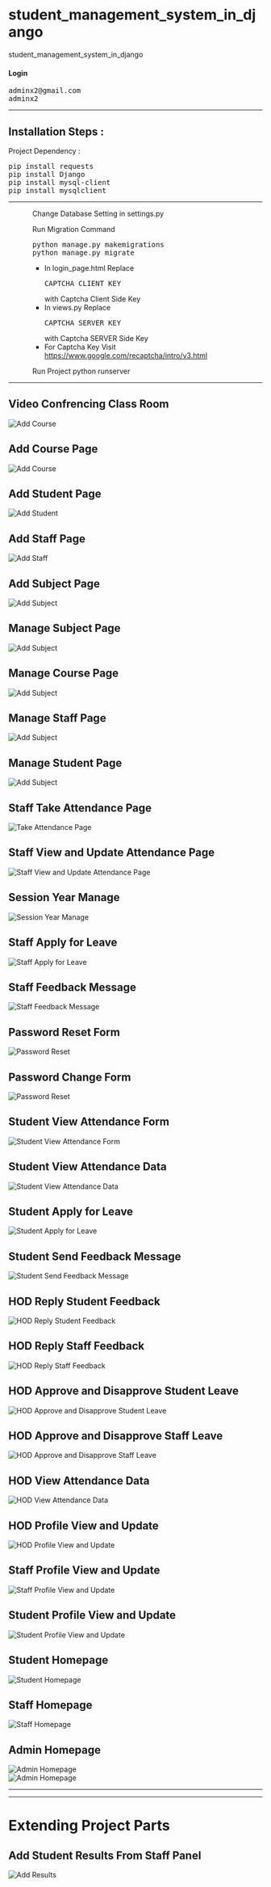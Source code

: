 # student_management_system_in_django
student_management_system_in_django



<h4>Login</h4>
<pre>
adminx2@gmail.com
adminx2
</pre>

</tr>
</table>
<hr>
<h2>Installation Steps : </h2>

<p>Project Dependency :</p>
<pre>
pip install requests
pip install Django
pip install mysql-client
pip install mysqlclient
</pre>
<hr>
<ul>
<ol>Change Database Setting in settings.py </ol>
<ol>
Run Migration Command 
<pre>
python manage.py makemigrations
python manage.py migrate
</pre>
 <ul>     
<li>In login_page.html Replace <pre>CAPTCHA_CLIENT_KEY</pre> with Captcha Client Side Key</li>
<li>In views.py Replace <pre>CAPTCHA_SERVER_KEY</pre> with Captcha SERVER Side Key</li>
<li>For Captcha Key Visit <a href="https://www.google.com/recaptcha/intro/v3.html">https://www.google.com/recaptcha/intro/v3.html</a></li>
</ul>
</ol>
<ol>
Run Project python runserver
</ol>
</ul>
<hr>


<div align="center" style="width:100%">
      <a href="https://www.youtube.com/playlist?list=PLb-NlfexLTk_tUlAPj05s2zc8JgHTVkpH">
      </a>
</div>

<h2>Video Confrencing Class Room</h2>
<img src="https://github.com/hackstarsj/student_management_system_part_11/blob/master/screenshots/video_class.jpg" alt="Add Course">


<h2>Add Course Page</h2>
<img src="https://github.com/hackstarsj/student_management_system_in_django/blob/master/screenshots/add_course.PNG" alt="Add Course">
                                                                                                                                   
<h2>Add Student Page</h2>
<img src="https://github.com/hackstarsj/student_management_system_in_django/blob/master/screenshots/add_student_dj.PNG" alt="Add Student">
                                                                                                                                        

<h2>Add Staff Page</h2>
<img src="https://github.com/hackstarsj/student_management_system_in_django/blob/master/screenshots/add_staff.PNG" alt="Add Staff">

<h2>Add Subject Page</h2>
<img src="https://github.com/hackstarsj/student_management_system_in_django/blob/master/screenshots/add_subject.PNG" alt="Add Subject">


<h2>Manage Subject Page</h2>
<img src="https://github.com/hackstarsj/student_management_system_in_django/blob/master/screenshots/manage_subject.PNG" alt="Add Subject">


<h2>Manage Course Page</h2>
<img src="https://github.com/hackstarsj/student_management_system_in_django/blob/master/screenshots/manage_course.PNG" alt="Add Subject">


<h2>Manage Staff Page</h2>
<img src="https://github.com/hackstarsj/student_management_system_in_django/blob/master/screenshots/manage_staff.PNG" alt="Add Subject">


<h2>Manage Student Page</h2>
<img src="https://github.com/hackstarsj/student_management_system_in_django/blob/master/screenshots/manage_subject.PNG" alt="Add Subject">

<h2>Staff Take Attendance Page</h2>
<img src="https://raw.githubusercontent.com/hackstarsj/student_management_system_part_11/master/screenshots/take_attendance.PNG"  alt="Take Attendance Page">

<h2>Staff View and Update Attendance Page</h2>
<img src="https://github.com/hackstarsj/student_management_system_part_11/blob/master/screenshots/view_attendance.PNG?raw=true"  alt="Staff View and Update Attendance Page">


<h2>Session Year Manage</h2>
<img src="https://raw.githubusercontent.com/hackstarsj/student_management_system_part_11/master/screenshots/session_year.PNG"  alt="Session Year Manage">

<h2>Staff Apply for Leave</h2>
<img src="https://raw.githubusercontent.com/hackstarsj/student_management_system_part_11/master/screenshots/leave_message.PNG"  alt="Staff Apply for Leave">

<h2>Staff Feedback Message</h2>
<img src="https://raw.githubusercontent.com/hackstarsj/student_management_system_part_11/master/screenshots/feedback_message.PNG"  alt="Staff Feedback Message">


<h2>Password Reset Form</h2>
<img src="https://raw.githubusercontent.com/hackstarsj/student_management_system_part_11/master/screenshots/password_reset_1.PNG"  alt="Password Reset">

<h2>Password Change Form</h2>
<img src="https://raw.githubusercontent.com/hackstarsj/student_management_system_part_11/master/screenshots/password_reset_2.PNG"  alt="Password Reset">


<h2>Student View Attendance Form</h2>
<img src="https://raw.githubusercontent.com/hackstarsj/student_management_system_part_11/master/screenshots/student_view_attenndance.PNG"  alt="Student View Attendance Form">

<h2>Student View Attendance Data</h2>
<img src="https://raw.githubusercontent.com/hackstarsj/student_management_system_part_11/master/screenshots/attendance_data.PNG"  alt="Student View Attendance Data">

<h2>Student Apply for Leave</h2>
<img src="https://raw.githubusercontent.com/hackstarsj/student_management_system_part_11/master/screenshots/student_leave.PNG"  alt="Student Apply for Leave">

<h2>Student Send Feedback Message</h2>
<img src="https://raw.githubusercontent.com/hackstarsj/student_management_system_part_11/master/screenshots/student_feedback.PNG"  alt="Student Send Feedback Message">

<h2>HOD Reply Student Feedback</h2>
<img src="https://raw.githubusercontent.com/hackstarsj/student_management_system_part_11/master/screenshots/feedback_student.PNG"  alt="HOD Reply Student Feedback">

<h2>HOD Reply Staff Feedback</h2>
<img src="https://raw.githubusercontent.com/hackstarsj/student_management_system_part_11/master/screenshots/feedback_staff.PNG"  alt="HOD Reply Staff Feedback">

<h2>HOD Approve and Disapprove Student Leave</h2>
<img src="https://raw.githubusercontent.com/hackstarsj/student_management_system_part_11/master/screenshots/student_leave_approve.PNG"  alt="HOD Approve and Disapprove Student Leave">

<h2>HOD Approve and Disapprove Staff Leave</h2>
<img src="https://raw.githubusercontent.com/hackstarsj/student_management_system_part_11/master/screenshots/staff_leave_approve.PNG"  alt="HOD Approve and Disapprove Staff Leave">

<h2>HOD View Attendance Data</h2>
<img src="https://raw.githubusercontent.com/hackstarsj/student_management_system_part_11/master/screenshots/admin_view_attendance.PNG"  alt="HOD View Attendance Data">

<h2>HOD Profile View and Update</h2>
<img src="https://raw.githubusercontent.com/hackstarsj/student_management_system_part_11/master/screenshots/admin_profile.PNG"  alt="HOD Profile View and Update">


<h2>Staff Profile View and Update</h2>
<img src="https://raw.githubusercontent.com/hackstarsj/student_management_system_part_11/master/screenshots/staff_profile.PNG"  alt="Staff Profile View and Update">


<h2>Student Profile View and Update</h2>
<img src="https://raw.githubusercontent.com/hackstarsj/student_management_system_part_11/master/screenshots/student_profile.PNG"  alt="Student Profile View and Update">

<h2>Student Homepage</h2>
<img src="https://raw.githubusercontent.com/hackstarsj/student_management_system_part_11/master/screenshots/student_homepage.PNG"  alt="Student Homepage">

<h2>Staff Homepage</h2>
<img src="https://raw.githubusercontent.com/hackstarsj/student_management_system_part_11/master/screenshots/staff_homepage.PNG"  alt="Staff Homepage">

<h2>Admin Homepage</h2>
<img src="https://raw.githubusercontent.com/hackstarsj/student_management_system_part_11/master/screenshots/admin_homepage.PNG"  alt="Admin Homepage">
<br>
<img src="https://raw.githubusercontent.com/hackstarsj/student_management_system_part_11/master/screenshots/admin_homepage2.PNG"  alt="Admin Homepage">
<hr>
<hr>
<h1>Extending Project Parts</h1>
<h2>Add Student Results From Staff Panel</h2>
<img src="https://raw.githubusercontent.com/hackstarsj/student_management_system_part_11/master/screenshots/add_result2.PNG"  alt="Add Results">
